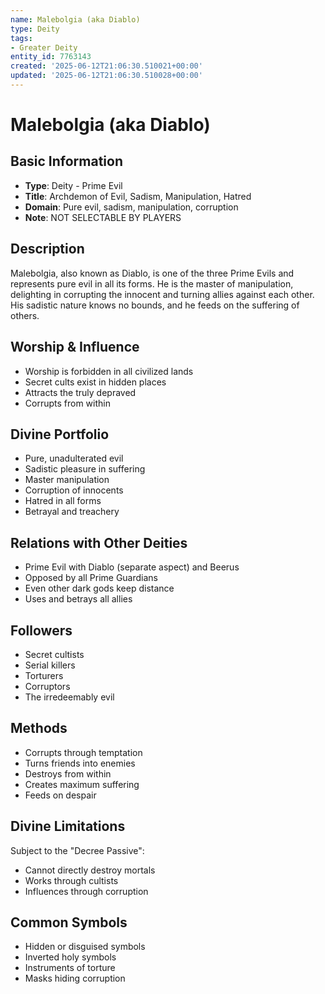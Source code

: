 ```yaml
---
name: Malebolgia (aka Diablo)
type: Deity
tags:
- Greater Deity
entity_id: 7763143
created: '2025-06-12T21:06:30.510021+00:00'
updated: '2025-06-12T21:06:30.510028+00:00'
---
```


# Malebolgia (aka Diablo)

## Basic Information
- **Type**: Deity - Prime Evil
- **Title**: Archdemon of Evil, Sadism, Manipulation, Hatred
- **Domain**: Pure evil, sadism, manipulation, corruption
- **Note**: NOT SELECTABLE BY PLAYERS

## Description
Malebolgia, also known as Diablo, is one of the three Prime Evils and represents pure evil in all its forms. He is the master of manipulation, delighting in corrupting the innocent and turning allies against each other. His sadistic nature knows no bounds, and he feeds on the suffering of others.

## Worship & Influence
- Worship is forbidden in all civilized lands
- Secret cults exist in hidden places
- Attracts the truly depraved
- Corrupts from within

## Divine Portfolio
- Pure, unadulterated evil
- Sadistic pleasure in suffering
- Master manipulation
- Corruption of innocents
- Hatred in all forms
- Betrayal and treachery

## Relations with Other Deities
- Prime Evil with Diablo (separate aspect) and Beerus
- Opposed by all Prime Guardians
- Even other dark gods keep distance
- Uses and betrays all allies

## Followers
- Secret cultists
- Serial killers
- Torturers
- Corruptors
- The irredeemably evil

## Methods
- Corrupts through temptation
- Turns friends into enemies
- Destroys from within
- Creates maximum suffering
- Feeds on despair

## Divine Limitations
Subject to the "Decree Passive":
- Cannot directly destroy mortals
- Works through cultists
- Influences through corruption

## Common Symbols
- Hidden or disguised symbols
- Inverted holy symbols
- Instruments of torture
- Masks hiding corruption